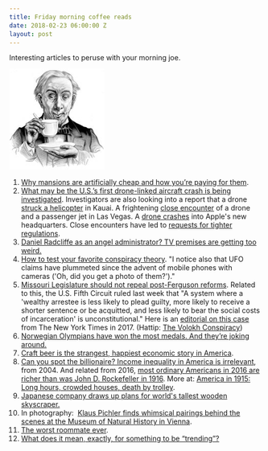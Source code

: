 ```yaml
---
title: Friday morning coffee reads
date: 2018-02-23 06:00:00 Z
layout: post
---
```


Interesting articles to peruse with your morning joe.

![](/assets/images/3b50391u-Edit-800-189x200.jpg)

1. [Why mansions are artificially cheap and how you’re paying for them](https://techforhousing.org/why-mansions-are-artificially-cheap-88a2648668c5).
2. [What may be the U.S.’s first drone-linked aircraft crash is being investigated](https://www.bloomberg.com/news/articles/2018-02-16/what-may-be-first-drone-linked-copter-crash-being-investigated). Investigators are also looking into a report that a drone [struck a helicopter](http://www.staradvertiser.com/2018/02/13/breaking-news/investigators-looking-into-report-that-drone-struck-kauai-tour-helicopter/) in Kauai. A frightening [close encounter](http://www.lasvegasnow.com/news/only-on-8-drone-flies-within-feet-of-arriving-aircraft-at-mccarran/949131909) of a drone and a passenger jet in Las Vegas. A [drone crashes](http://www.thedrive.com/aerial/18609/watch-a-drone-crash-onto-apple-park-campus-no-drone-zone) into Apple's new headquarters. Close encounters have led to [requests for tighter regulations](https://www.bloomberg.com/news/articles/2018-02-13/drone-s-close-encounter-with-airliner-spurs-call-to-tighten-laws).
3. [Daniel Radcliffe as an angel administrator? TV premises are getting too weird.](https://www.theguardian.com/tv-and-radio/tvandradioblog/2018/feb/15/daniel-radcliffe-weird-tv-tbs-steve-buscemi)
4. [How to test your favorite conspiracy theory](https://www.bloomberg.com/view/articles/2018-02-19/aliens-bigfoot-illuminati-do-conspiracy-theories-stand-up). "I notice also that UFO claims have plummeted since the advent of mobile phones with cameras ('Oh, did you get a photo of them?')."
5. [Missouri Legislature should not repeal post-Ferguson reforms](http://www.stltoday.com/opinion/columnists/missouri-legislature-should-not-repeal-post-ferguson-reforms/article_124ecc8d-3822-5a09-b7a4-811d28bdd2c9.html). Related to this, the U.S. Fifth Circuit ruled last week that "A system where a 'wealthy arrestee is less likely to plead guilty, more likely to receive a shorter sentence or be acquitted, and less likely to bear the social costs of incarceration' is unconstitutional." Here is an [editorial on this case](https://www.nytimes.com/2017/05/05/opinion/locked-up-for-being-poor.html) from The New York Times in 2017. (Hattip: [The Volokh Conspiracy](https://reason.com/volokh/2018/02/19/short-circuit-a-roundup-of-recent-federa))
6. [Norwegian Olympians have won the most medals. And they’re joking around.](https://www.wsj.com/articles/norwegian-olympians-have-won-the-most-medals-and-theyre-joking-around-1519068815)
7. [Craft beer is the strangest, happiest economic story in America](https://www.theatlantic.com/business/archive/2018/01/craft-beer-industry/550850/).
8. [Can you spot the billionaire? Income inequality in America is irrelevant](https://fee.org/articles/can-you-spot-the-billionaire/), from 2004. And related from 2016, [most ordinary Americans in 2016 are richer than was John D. Rockefeller in 1916](http://cafehayek.com/2016/02/40405.html). More at: [America in 1915: Long hours, crowded houses, death by trolley](https://www.theatlantic.com/business/archive/2016/02/america-in-1915/462360/?utm_source=nl__link8_021216).
9. [Japanese company draws up plans for world's tallest wooden skyscraper.](http://www.bbc.com/news/technology-42839463)
10. In photography:  [Klaus Pichler finds whimsical pairings behind the scenes at the Museum of Natural History in Vienna](http://www.bjp-online.com/2018/02/klaus-pichler-skeletons-in-the-closet/).
11. [The worst roommate ever](http://nymag.com/daily/intelligencer/2018/02/jamison-bachman-worst-roommate-ever.html).
12. [What does it mean, exactly, for something to be “trending”?](http://nymag.com/selectall/2018/02/trending-on-social-media-is-worthless.html?utm_source=feedburner&utm_medium=feed&utm_campaign=Feed%3A+Artsjournal+%28ArtsJournal%29)
